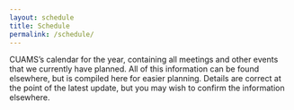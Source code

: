```yaml
---
layout: schedule
title: Schedule
permalink: /schedule/
---
```

CUAMS’s calendar for the year, containing all meetings and other events that we
currently have planned. All of this information can be found elsewhere, but is
compiled here for easier planning. Details are correct at the point of the
latest update, but you may wish to confirm the information elsewhere.
